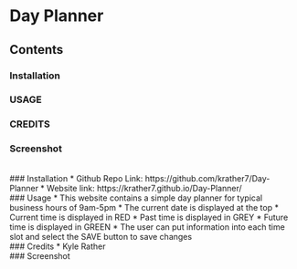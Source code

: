# Day Planner
## Contents
### Installation
### USAGE
### CREDITS
### Screenshot
<br>
### Installation
* Github Repo Link: https://github.com/krather7/Day-Planner
* Website link: https://krather7.github.io/Day-Planner/
<br>
### Usage
* This website contains a simple day planner for typical business hours of 9am-5pm
* The current date is displayed at the top
* Current time is displayed in RED
* Past time is displayed in GREY
* Future time is displayed in GREEN
* The user can put information into each time slot and select the SAVE button to save changes
<br>
### Credits
* Kyle Rather
<br>
### Screenshot
